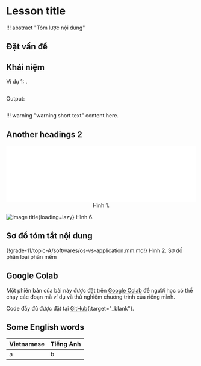 # Lesson title

!!! abstract "Tóm lược nội dung"

## Đặt vấn đề


## Khái niệm


Ví dụ 1: 
.  

``` py linenums="1"

```

Output:  
``` pycon

```

!!! warning "warning short text"
    content here.

## Another headings 2

<div style="text-align: center">
    <iframe width="100%" height="150px" frameBorder=0 src="../bit-byte/bit-byte.html"></iframe>
    <p style="text-align: center; margin: 0">Hình 1.</p>
</div>

![Image title](){loading=lazy}
Hình 6. 

## Sơ đồ tóm tắt nội dung

{!grade-11/topic-A/softwares/os-vs-application.mm.md!}
Hình 2. Sơ đồ phân loại phần mềm

## Google Colab

Một phiên bản của bài này được đặt trên <a href="" target="_blank">Google Colab</a> để người học có thể chạy các đoạn mã ví dụ và thử nghiệm chương trình của riêng mình.

Code đầy đủ được đặt tại [GitHub](){:target="_blank"}.

## Some English words

| Vietnamese | Tiếng Anh | 
| --- | --- |
| a | b |